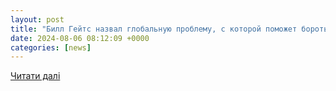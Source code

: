 ```yaml
---
layout: post
title: "Билл Гейтс назвал глобальную проблему, с которой поможет бороться искусственный интеллект - все последние новости на сегодня –"
date: 2024-08-06 08:12:09 +0000
categories: [news]
---
```


[Читати далі](https://112.ua/ru/bill-gejts-nazvav-globalnu-problemu-z-akou-dopomoze-borotisa-stucnij-intelekt-36859)
